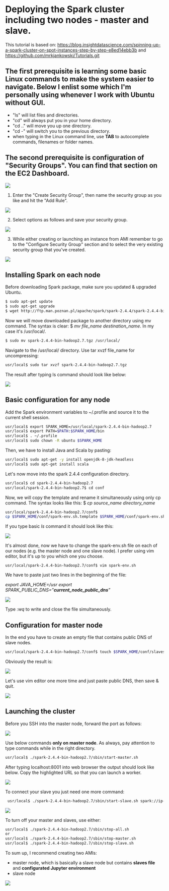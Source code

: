 # Deploying the Spark cluster including two nodes - master and slave. 

This tutorial is based on: https://blog.insightdatascience.com/spinning-up-a-spark-cluster-on-spot-instances-step-by-step-e8ed14ebb3b and https://github.com/mrkjankowski/Tutorials.git

## The first prerequisite is learning some basic Linux commands to make the system easier to navigate. Below I enlist some which I'm personally using whenever I work with Ubuntu without GUI.

- "ls"  will list files and directories.
- "cd" will always put you in your home directory.
- "cd .." will move you up one directory.
- "cd -" will switch you to the previous directory. 
- when typing in the Linux command line, use **TAB** to autocomplete commands, filenames or folder names.

## The second prerequisite is configuration of "Security Groups". You can find that section on the EC2 Dashboard.

![](images/image-20191130175712665.png)


1. Enter the "Create Security Group", then name the security group as you like and hit the "Add Rule".


![](images/image-20191130180030354.png)


2. Select options as follows and save your security group.


![](images/image-20191203155258129.png)


3. While either creating or launching an instance from AMI remember to go to the "Configure Security Group" section and to select the very existing security group that you've created.


![](images/image-20191203155508768.png)

## Installing Spark on each node

Before downloading Spark package, make sure you updated & upgraded Ubuntu.

```bash
$ sudo apt-get update
$ sudo apt-get upgrade 
$ wget http://ftp.man.poznan.pl/apache/spark/spark-2.4.4/spark-2.4.4-bin-hadoop2.7.tgz
```

Now we will move downloaded package to another directory using mv command. 
The syntax is clear: $ *mv file_name destination_name*. In my case it's /usr/local/.

```bash
$ sudo mv spark-2.4.4-bin-hadoop2.7.tgz /usr/local/
```

Navigate to the /usr/local/ directory. Use tar xvzf file_name for uncompressing:

```bash
usr/local$ sudo tar xvzf spark-2.4.4-bin-hadoop2.7.tgz
```

The result after typing ls command should look like below:

![](images/image-20191130212424881.png)

## Basic configuration for any node

Add the Spark environment variables to ~/.profile and source it to the current shell session.

```bash
usr/local$ export SPARK_HOME=/usr/local/spark-2.4.4-bin-hadoop2.7
usr/local$ export PATH=$PATH:$SPARK_HOME/bin
usr/local$ . ~/.profile
usr/local$ sudo chown -R ubuntu $SPARK_HOME
```

Then, we have to install Java and Scala by pasting:

```bash
usr/local$ sudo apt-get -y install openjdk-8-jdk-headless
usr/local$ sudo apt-get install scala
```

Let's now move into the spark 2.4.4 configuration directory.

```bash
usr/local$ cd spark-2.4.4-bin-hadoop2.7
usr/local/spark-2.4.4-bin-hadoop2.7$ cd conf
```

Now, we will copy the template and rename it simultaneously using only cp command. The syntax looks like this: $ *cp source_name directory_name*

```bash
usr/local/spark-2.4.4-bin-hadoop2.7/conf$ 
cp $SPARK_HOME/conf/spark-env.sh.template $SPARK_HOME/conf/spark-env.sh
```

If you type basic *ls* command it should look like this:

![](images/image-20191130214729083.png)

It's almost done, now we have to change the spark-env.sh file on each of our nodes (e.g. the master node and one slave node). I prefer using vim editor, but it's up to you which one you choose. 

```
usr/local/spark-2.4.4-bin-hadoop2.7/conf$ vim spark-env.sh
```

We have to paste just two lines in the beginning of the file:

*export JAVA_HOME=/usr*
*export SPARK_PUBLIC_DNS=”**current_node_public_dns**”*

![](images/image-20191130215351853.png)

Type *:wq* to write and close the file simultaneously.

## Configuration for master node

In the end you have to create an empty file that contains public DNS of slave nodes. 

```bash
usr/local/spark-2.4.4-bin-hadoop2.7/conf$ touch $SPARK_HOME/conf/slaves
```

Obviously the result is:

![](images/image-20191130220423463.png)

Let's use vim editor one more time and just paste public DNS, then save & quit.

![](images/image-20191130220914144.png)

##  Launching the cluster

Before you SSH into the master node, forward the port as follows:

![](images/image-20191203173901525.png)

Use below commands **only on master node**. As always, pay attention to type commands while in the right directory.

```bash
usr/local$ ./spark-2.4.4-bin-hadoop2.7/sbin/start-master.sh
```

After typing localhost:8001 into web browser the output should look like below.
Copy the highlighted URL so that you can launch a worker.

![](images/image-20191130221308054.png)

To connect your slave you just need one more command:

```bash
 usr/local$ ./spark-2.4.4-bin-hadoop2.7/sbin/start-slave.sh spark://ip-172-31-18-131.eu-west-1.compute.internal:7077
```

![](images/image-20191130221507984.png)

To turn off your master and slaves, use either:

```bash
usr/local$ ./spark-2.4.4-bin-hadoop2.7/sbin/stop-all.sh
or
usr/local$ ./spark-2.4.4-bin-hadoop2.7/sbin/stop-master.sh
usr/local$ ./spark-2.4.4-bin-hadoop2.7/sbin/stop-slave.sh
```

To sum up, I recommend creating two AMIs: 

-  master node, which is basically a slave node but contains **slaves file** and **configurated Jupyter environment**
- slave node 

![](images/image-20191130222047417.png)


